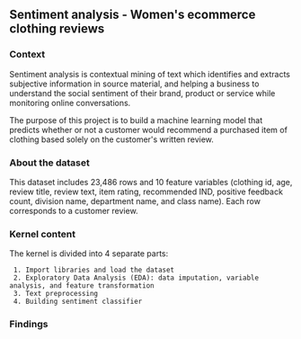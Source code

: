 ## Sentiment analysis - Women's ecommerce clothing reviews

### Context
Sentiment analysis is contextual mining of text which identifies and extracts subjective information in source material, 
and helping a business to understand the social sentiment of their brand, product or service while monitoring online conversations.

The purpose of this project is to build a machine learning model that predicts whether or not a customer would recommend a purchased item of 
clothing based solely on the customer's written review.

### About the dataset
This dataset includes 23,486 rows and 10 feature variables (clothing id, age, review title, review text, item rating, recommended IND, positive feedback count, 
division name, department name, and class name). Each row corresponds to a customer review.

### Kernel content
The kernel is divided into 4 separate parts: 

     1. Import libraries and load the dataset
     2. Exploratory Data Analysis (EDA): data imputation, variable analysis, and feature transformation
     3. Text preprocessing 
     4. Building sentiment classifier

### Findings
